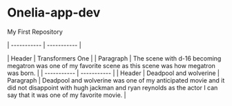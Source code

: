 # Onelia-app-dev
My First Repository

| ----------- | ----------- |

| Header | Transformers One |
| Paragraph | The scene with d-16 becoming megatron was one of my favorite scene as this scene was how megatron was born. |
| ----------- | ----------- |
| Header | Deadpool and wolverine |
 Paragraph | Deadpool and wolverine was one of my anticipated movie and it did not disappoint with hugh jackman and ryan reynolds as the actor I can say that it was one of my favorite movie. |
